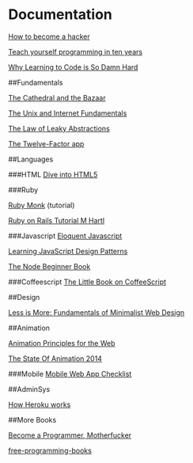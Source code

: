 # Documentation

[How to become a hacker](http://www.catb.org/esr/faqs/hacker-howto.html)

[Teach yourself programming in ten years](http://norvig.com/21-days.html)

[Why Learning to Code is So Damn Hard](http://www.vikingcodeschool.com/posts/why-learning-to-code-is-so-damn-hard)

##Fundamentals

[The Cathedral and the Bazaar](http://www.catb.org/esr/writings/cathedral-bazaar/cathedral-bazaar/)

[The Unix and Internet Fundamentals](http://en.tldp.org/HOWTO/Unix-and-Internet-Fundamentals-HOWTO/index.html)

[The Law of Leaky Abstractions](http://www.joelonsoftware.com/articles/LeakyAbstractions.html)

[The Twelve-Factor app](http://12factor.net/)

##Languages

###HTML
[Dive into HTML5](http://fortuito.us/diveintohtml5/)

###Ruby

[Ruby Monk](https://rubymonk.com/) (tutorial)

[Ruby on Rails Tutorial M Hartl](https://www.railstutorial.org/book)

###Javascript
[Eloquent Javascript](http://fr.eloquentjavascript.net/contents.html)

[Learning JavaScript Design Patterns](http://www.addyosmani.com/resources/essentialjsdesignpatterns/book/)

[The Node Beginner Book](http://www.nodebeginner.org/)

###Coffeescript
[The Little Book on CoffeeScript](http://arcturo.github.io/library/coffeescript/index.html)

##Design

[Less is More: Fundamentals of Minimalist Web Design](http://webdesign.tutsplus.com/articles/less-is-more-fundamentals-of-minimalist-web-design--webdesign-8)

##Animation

[Animation Principles for the Web](https://cssanimation.rocks/principles/)

[The State Of Animation 2014](http://www.smashingmagazine.com/2014/11/18/the-state-of-animation-2014/)

###Mobile
[Mobile Web App Checklist](http://www.luster.io/blog/9-29-14-mobile-web-checklist.html)

##AdminSys

[How Heroku works](https://devcenter.heroku.com/articles/how-heroku-works)

##More Books

[Become a Programmer, Motherfucker](http://programming-motherfucker.com/become.html)

[free-programming-books](https://github.com/vhf/free-programming-books/blob/master/free-courses-en.md#clojure)
